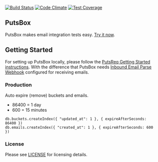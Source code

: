 [![Build Status](https://travis-ci.org/phstc/putsbox.svg)](https://travis-ci.org/phstc/putsbox)
[![Code Climate](https://codeclimate.com/github/phstc/putsbox/badges/gpa.svg)](https://codeclimate.com/github/phstc/putsbox)
[![Test Coverage](https://codeclimate.com/github/phstc/putsbox/badges/coverage.svg)](https://codeclimate.com/github/phstc/putsbox/coverage)

## PutsBox

PutsBox makes email integration tests easy. [Try it now](http://putsbox.com).


## Getting Started

For setting up PutsBox locally, please follow the [PutsReq Getting Started instructions](https://github.com/phstc/putsreq/blob/master/README.md#getting-started). With the difference that PutsBox needs [Inbound Email Parse Webhook](https://sendgrid.com/docs/API_Reference/Webhooks/inbound_email.html) configured for receiving emails.

### Production

Auto expire (remove) buckets and emails.

- 86400 = 1 day
- 600 = 15 minutes

```
db.buckets.createIndex({ "updated_at": 1 }, { expireAfterSeconds: 86400 })
db.emails.createIndex({ "created_at": 1 }, { expireAfterSeconds: 600 })
```

### License

Please see [LICENSE](https://github.com/phstc/putsbox/blob/master/LICENSE) for licensing details.